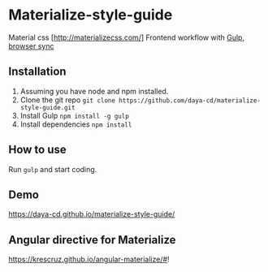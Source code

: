 # Materialize-style-guide

Material css [http://materializecss.com/]
Frontend workflow with [Gulp](https://github.com/gulpjs/gulp), [browser sync](https://www.browsersync.io/) 

Installation
------------

1. Assuming you have node and npm installed.
2. Clone the git repo `git clone https://github.com/daya-cd/materialize-style-guide.git`
3. Install Gulp `npm install -g gulp`
4. Install dependencies `npm install`


How to use
----------

Run `gulp` and start coding.


Demo
-----

https://daya-cd.github.io/materialize-style-guide/

Angular directive for Materialize
---------------------------------


https://krescruz.github.io/angular-materialize/#!



